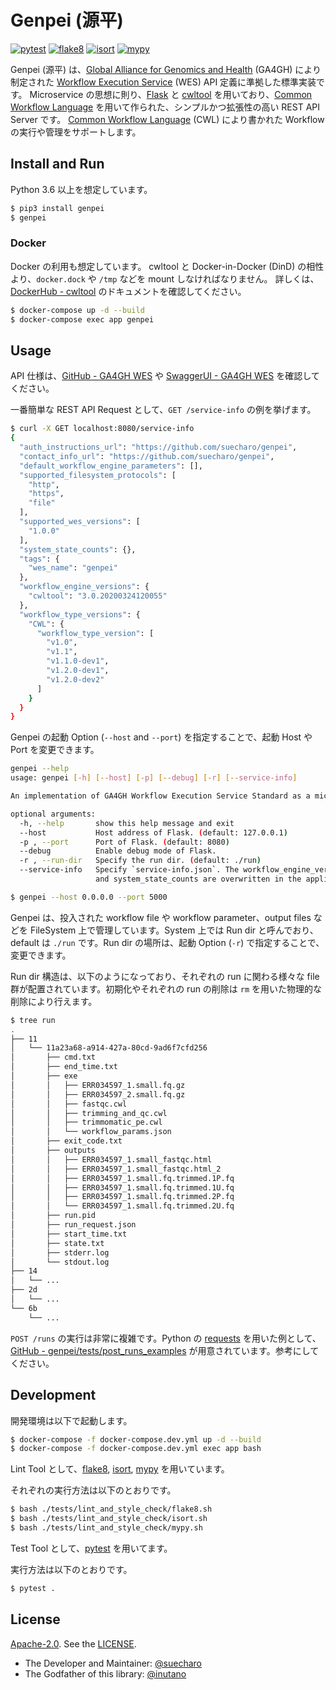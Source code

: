 # Genpei (源平)

[![pytest](https://github.com/suecharo/genpei/workflows/pytest/badge.svg)](https://github.com/suecharo/genpei/actions?query=workflow%3Apytest)
[![flake8](https://github.com/suecharo/genpei/workflows/flake8/badge.svg)](https://github.com/suecharo/genpei/actions?query=workflow%3Aflake8)
[![isort](https://github.com/suecharo/genpei/workflows/isort/badge.svg)](https://github.com/suecharo/genpei/actions?query=workflow%3Aisort)
[![mypy](https://github.com/suecharo/genpei/workflows/mypy/badge.svg)](https://github.com/suecharo/genpei/actions?query=workflow%3Amypy)

Genpei (源平) は、[Global Alliance for Genomics and Health](https://www.ga4gh.org) (GA4GH) により制定された [Workflow Execution Service](https://github.com/ga4gh/workflow-execution-service-schemas) (WES) API 定義に準拠した標準実装です。
Microservice の思想に則り、[Flask](https://a2c.bitbucket.io/flask/) と [cwltool](https://github.com/common-workflow-language/cwltool) を用いており、[Common Workflow Language](https://www.commonwl.org) を用いて作られた、シンプルかつ拡張性の高い REST API Server です。
[Common Workflow Language](https://www.commonwl.org) (CWL) により書かれた Workflow の実行や管理をサポートします。

## Install and Run

Python 3.6 以上を想定しています。

```bash
$ pip3 install genpei
$ genpei
```

### Docker

Docker の利用も想定しています。
cwltool と Docker-in-Docker (DinD) の相性より、`docker.dock` や `/tmp` などを mount しなければなりません。
詳しくは、[DockerHub - cwltool](https://hub.docker.com/r/commonworkflowlanguage/cwltool/) のドキュメントを確認してください。

```bash
$ docker-compose up -d --build
$ docker-compose exec app genpei
```

## Usage

API 仕様は、[GitHub - GA4GH WES](https://github.com/ga4gh/workflow-execution-service-schemas) や [SwaggerUI - GA4GH WES](https://suecharo.github.io/genpei-swagger-ui/dist/) を確認してください。

一番簡単な REST API Request として、`GET /service-info` の例を挙げます。

```bash
$ curl -X GET localhost:8080/service-info
{
  "auth_instructions_url": "https://github.com/suecharo/genpei",
  "contact_info_url": "https://github.com/suecharo/genpei",
  "default_workflow_engine_parameters": [],
  "supported_filesystem_protocols": [
    "http",
    "https",
    "file"
  ],
  "supported_wes_versions": [
    "1.0.0"
  ],
  "system_state_counts": {},
  "tags": {
    "wes_name": "genpei"
  },
  "workflow_engine_versions": {
    "cwltool": "3.0.20200324120055"
  },
  "workflow_type_versions": {
    "CWL": {
      "workflow_type_version": [
        "v1.0",
        "v1.1",
        "v1.1.0-dev1",
        "v1.2.0-dev1",
        "v1.2.0-dev2"
      ]
    }
  }
}
```

Genpei の起動 Option (`--host` and `--port`) を指定することで、起動 Host や Port を変更できます。

```bash
genpei --help
usage: genpei [-h] [--host] [-p] [--debug] [-r] [--service-info]

An implementation of GA4GH Workflow Execution Service Standard as a microservice

optional arguments:
  -h, --help       show this help message and exit
  --host           Host address of Flask. (default: 127.0.0.1)
  -p , --port      Port of Flask. (default: 8080)
  --debug          Enable debug mode of Flask.
  -r , --run-dir   Specify the run dir. (default: ./run)
  --service-info   Specify `service-info.json`. The workflow_engine_versions, workflow_type_versions
                   and system_state_counts are overwritten in the application.

$ genpei --host 0.0.0.0 --port 5000
```

Genpei は、投入された workflow file や workflow parameter、output files などを FileSystem 上で管理しています。System 上では Run dir と呼んでおり、default は `./run` です。Run dir の場所は、起動 Option (`-r`) で指定することで、変更できます。

Run dir 構造は、以下のようになっており、それぞれの run に関わる様々な file 群が配置されています。初期化やそれぞれの run の削除は `rm` を用いた物理的な削除により行えます。

```bash
$ tree run
.
├── 11
│   └── 11a23a68-a914-427a-80cd-9ad6f7cfd256
│       ├── cmd.txt
│       ├── end_time.txt
│       ├── exe
│       │   ├── ERR034597_1.small.fq.gz
│       │   ├── ERR034597_2.small.fq.gz
│       │   ├── fastqc.cwl
│       │   ├── trimming_and_qc.cwl
│       │   ├── trimmomatic_pe.cwl
│       │   └── workflow_params.json
│       ├── exit_code.txt
│       ├── outputs
│       │   ├── ERR034597_1.small_fastqc.html
│       │   ├── ERR034597_1.small_fastqc.html_2
│       │   ├── ERR034597_1.small.fq.trimmed.1P.fq
│       │   ├── ERR034597_1.small.fq.trimmed.1U.fq
│       │   ├── ERR034597_1.small.fq.trimmed.2P.fq
│       │   └── ERR034597_1.small.fq.trimmed.2U.fq
│       ├── run.pid
│       ├── run_request.json
│       ├── start_time.txt
│       ├── state.txt
│       ├── stderr.log
│       └── stdout.log
├── 14
│   └── ...
├── 2d
│   └── ...
└── 6b
    └── ...
```

`POST /runs` の実行は非常に複雑です。Python の [requests](https://requests.readthedocs.io/en/master/) を用いた例として、[GitHub - genpei/tests/post_runs_examples](https://github.com/suecharo/genpei/tree/master/tests/post_runs_examples) が用意されています。参考にしてください。

## Development

開発環境は以下で起動します。

```bash
$ docker-compose -f docker-compose.dev.yml up -d --build
$ docker-compose -f docker-compose.dev.yml exec app bash
```

Lint Tool として、[flake8](https://pypi.org/project/flake8/), [isort](https://github.com/timothycrosley/isort), [mypy](http://mypy-lang.org) を用いています。

それぞれの実行方法は以下のとおりです。

```bash
$ bash ./tests/lint_and_style_check/flake8.sh
$ bash ./tests/lint_and_style_check/isort.sh
$ bash ./tests/lint_and_style_check/mypy.sh
```

Test Tool として、[pytest](https://docs.pytest.org/en/latest/) を用いてます。

実行方法は以下のとおりです。

```bash
$ pytest .
```

## License

[Apache-2.0](https://www.apache.org/licenses/LICENSE-2.0). See the [LICENSE](https://github.com/suecharo/genpei/blob/master/LICENSE).

- The Developer and Maintainer: [@suecharo](https://github.com/suecharo)
- The Godfather of this library: [@inutano](https://github.com/inutano)
